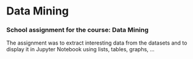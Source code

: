# Data Mining
### School assignment for the course: Data Mining

The assignment was to extract interesting data from the datasets and to display it in Jupyter Notebook using lists, tables, graphs, ...
